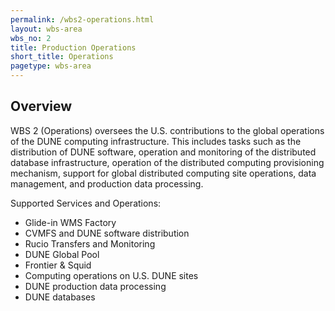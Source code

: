```yaml
---
permalink: /wbs2-operations.html
layout: wbs-area
wbs_no: 2
title: Production Operations
short_title: Operations
pagetype: wbs-area
---
```


## Overview
WBS 2 (Operations) oversees the U.S. contributions to the global operations of the DUNE computing infrastructure.  This includes tasks such as the distribution of DUNE software, operation and monitoring of the distributed database infrastructure, operation of the distributed computing provisioning mechanism, support for global distributed computing site operations, data management, and production data processing.

Supported Services and Operations:
   - Glide-in WMS Factory
   - CVMFS and DUNE software distribution
   - Rucio Transfers and Monitoring
   - DUNE Global Pool
   - Frontier & Squid
   - Computing operations on U.S. DUNE sites
   - DUNE production data processing
   - DUNE databases
